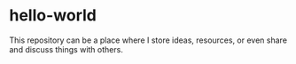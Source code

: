 # hello-world
 This repository can be a place where I store ideas, resources, or even share and discuss things with others.
